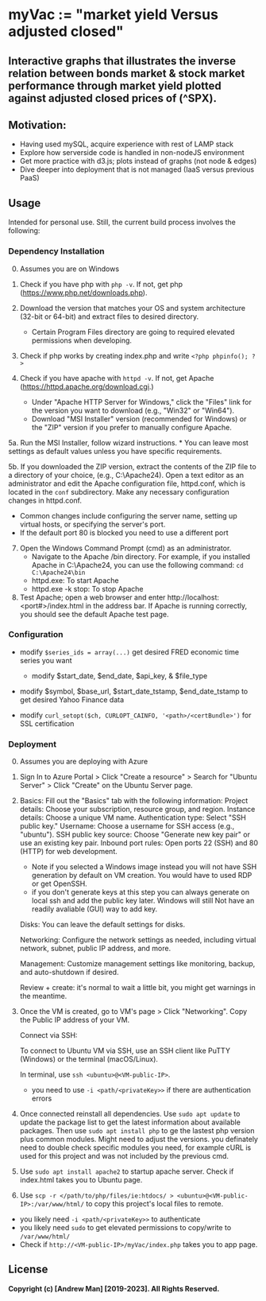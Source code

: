 # myVac := "market yield Versus adjusted closed"

## Interactive graphs that illustrates the inverse relation between bonds market & stock market performance through market yield plotted against adjusted closed prices of (^SPX). 

## Motivation:
* Having used mySQL, acquire experience with rest of LAMP stack 
* Explore how serverside code is handled in non-nodeJS environment
* Get more practice with d3.js; plots instead of graphs (not node & edges)  
* Dive deeper into deployment that is not managed (IaaS versus previous PaaS)

## Usage
Intended for personal use. Still, the current build process involves the following:

### Dependency Installation
0. Assumes you are on Windows

1. Check if you have php with `php -v`. If not, get php (https://www.php.net/downloads.php). 
2. Download the version that matches your OS and system architecture (32-bit or 64-bit) and extract files to desired directory.  
   * Certain Program Files directory are going to required elevated permissions when developing.
3. Check if php works by creating index.php and write `<?php phpinfo(); ?>` 

4. Check if you have apache with `httpd -v`. If not, get Apache (https://httpd.apache.org/download.cgi.)
    * Under "Apache HTTP Server for Windows," click the "Files" link for the version you want to download (e.g., "Win32" or "Win64").
    * Download "MSI Installer" version (recommended for Windows) or the "ZIP" version if you prefer to manually configure Apache.

5a. Run the MSI Installer, follow wizard instructions.
    * You can leave most settings as default values unless you have specific requirements.

5b. If you downloaded the ZIP version, extract the contents of the ZIP file to a directory of your choice, (e.g., C:\Apache24). Open a text editor as an administrator and edit the Apache configuration file, httpd.conf, which is located in the `conf` subdirectory. Make any necessary configuration changes in httpd.conf. 
* Common changes include configuring the server name, setting up virtual hosts, or specifying the server's port.
* If the default port 80 is blocked you need to use a different port 

7. Open the Windows Command Prompt (cmd) as an administrator.
   * Navigate to the Apache /bin directory. For example, if you installed Apache in C:\Apache24, you can use the following command: `cd C:\Apache24\bin`
   * httpd.exe: To start Apache
   * httpd.exe -k stop: To stop Apache
8. Test Apache; open a web browser and enter http://localhost:<port#>/index.html in the address bar. If Apache is running correctly, you should see the default Apache test page.

### Configuration
* modify `$series_ids = array(...)` get desired FRED economic time series you want
  * modify $start_date, $end_date, $api_key, & $file_type

* modify $symbol, $base_url, $start_date_tstamp, $end_date_tstamp to get desired Yahoo Finance data

*  modify `curl_setopt($ch, CURLOPT_CAINFO, '<path>/<certBundle>')` for SSL certification

### Deployment
0. Assumes you are deploying with Azure

1. Sign In to Azure Portal > Click  "Create a resource" > Search for "Ubuntu Server" > Click "Create" on the Ubuntu Server page.

2. Basics:
    	Fill out the "Basics" tab with the following information:
        Project details: Choose your subscription, resource group, and region.
        Instance details: Choose a unique VM name.
        Authentication type: Select "SSH public key."
        Username: Choose a username for SSH access (e.g., "ubuntu").
        SSH public key source: Choose "Generate new key pair" or use an existing key pair.
        Inbound port rules: Open ports 22 (SSH) and 80 (HTTP) for web development.
	
	* Note if you selected a Windows image instead you will not have SSH generation by default on VM creation. You would have to used RDP or get OpenSSH. 
	* if you don't generate keys at this step you can always generate on local ssh and add the public key later. Windows will still Not have an readily avaliable (GUI) way to add key. 

	Disks: You can leave the default settings for disks.
	
	Networking: Configure the network settings as needed, including virtual network, subnet, public IP address, and more.
	
	Management: Customize management settings like monitoring, backup, and auto-shutdown if desired.

	Review + create: it's normal to wait a little bit, you might get warnings in the meantime.

3.  Once the VM is created, go to VM's page > Click "Networking".
    Copy the Public IP address of your VM.
	
	Connect via SSH:

    To connect to Ubuntu VM via SSH, use an SSH client like PuTTY (Windows) or the terminal (macOS/Linux). 

    In terminal, use `ssh <ubuntu>@<VM-public-IP>`.
	* you need to use `-i <path/<privateKey>>` if there are authentication errors

4. Once connected reinstall all dependencies. Use `sudo apt update` to update the package list to get the latest information about available packages. Then use `sudo apt install php` to ge the lastest php version plus common modules. Might need to adjust the versions. you definately need to double check specific modules you need, for example cURL is used for this project and was not included by the previous cmd.

5. Use `sudo apt install apache2` to startup apache server. Check if index.html takes you to Ubuntu page.
6. Use `scp -r </path/to/php/files/ie:htdocs/ > <ubuntu>@<VM-public-IP>:/var/www/html/` to copy this project's local files to remote. 
* you likely need `-i <path/<privateKey>>` to authenticate
* you likely need `sudo` to get elevated permissions to copy/write to `/var/www/html/`
* Check if `http://<VM-public-IP>/myVac/index.php` takes you to app page.

## License
**Copyright (c) [Andrew Man] [2019-2023]. All Rights Reserved.**
